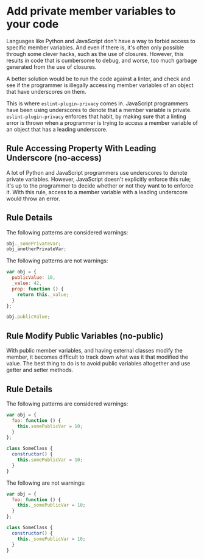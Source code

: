 # Add private member variables to your code

Languages like Python and JavaScript don't have a way to forbid access to specific member variables. And even if there is, it's often only possible through some clever hacks, such as the use of closures. However, this results in code that is cumbersome to debug, and worse, too much garbage generated from the use of closures.

A better solution would be to run the code against a linter, and check and see if the programmer is illegally accessing member variables of an object that have underscores on them.

This is where `eslint-plugin-privacy` comes in. JavaScript programmers have been using underscores to denote that a member variable is private. `eslint-plugin-privacy` enforces that habit, by making sure that a linting error is thrown when a programmer is trying to access a member variable of an object that has a leading underscore.

## Rule Accessing Property With Leading Underscore (no-access)

A lot of Python and JavaScript programmers use underscores to denote private variables. However, JavaScript doesn't explicitly enforce this rule; it's up to the programmer to decide whether or not they want to to enforce it. With this rule, access to a member variable with a leading underscore would throw an error.

## Rule Details

The following patterns are considered warnings:

```javascript
obj._somePrivateVar;
obj_anotherPrivateVar;
```

The following patterns are not warnings:

```javascript
var obj = {
  publicValue: 10,
  _value: 42,
  prop: function () {
    return this._value;
  }
};

obj.publicValue;
```

## Rule Modify Public Variables (no-public)

With public member variables, and having external classes modify the member, it becomes difficult to track down what was it that modified the value. The best thing to do is to avoid public variables altogether and use getter and setter methods.

## Rule Details

The following patterns are considered warnings:

```javascript
var obj = {
  foo: function () {
    this.somePublicVar = 10;
  }
};

class SomeClass {
  constructor() {
    this.somePublicVar = 10;
  }
}
```

The following are not warnings:

```javascript
var obj = {
  foo: function () {
    this._somePublicVar = 10;
  }
};

class SomeClass {
  constructor() {
    this._somePublicVar = 10;
  }
}
```